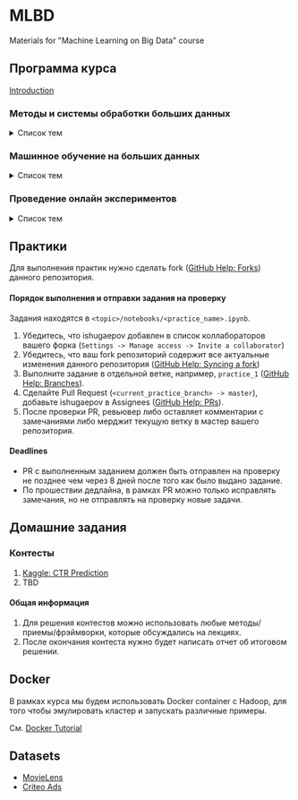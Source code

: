 # MLBD
Materials for "Machine Learning on Big Data" course

## Программа курса

[Introduction](/intro/slides)

### Методы и системы обработки больших данных
<details>
  <summary>Список тем</summary>

#### 1. [Hadoop and MapReduce](/hadoop_map_reduce)
>   <ins><i>Keywords:</i></ins> Google FS (master, chunkservers), Hadoop, HDFS (NameNode, DataNode), MapReduce (master, workers)
#### 2. [Apache Spark](/apache_spark)
>  <ins><i>Keywords:</i></ins> Pig, Hive, Spark (RDDs, transformations, actions, lineage graph, fault-tolerance, persist, driver, workers, stages, dependencies, tasks, partition)
#### 3. [Spark SQL](/spark_sql)
>  <ins><i>Keywords:</i></ins> Shark, DataFrames (DSL, cache, UDFs), Catalyst (tree, rule, catalyst in spark-sql)

</details>

### Машинное обучение на больших данных
<details>
  <summary>Список тем</summary>

#### 1. [Distributed ML Introduction](/distributed_ml_intro)
>  <ins><i>Keywords:</i></ins> Stochastic Gradient Descent, Data/Model Parallelism, General Purpose Distributed Computing(MapReduce, MR SGD, SparkNet, MLlib), Natively Distributed ML Systems (Parameter Server, DistBelief, TensorFlow, AllReduce, Horovod)
#### 2. [Categorical Features in Large Scale ML](/sgd_logreg_nn)
>  <ins><i>Keywords:</i></ins> One-hot encoding, Cross features, Factorization Machines (FM, FFM), Neural Networks (Deep Crossing, Deep & Cross, DeepFM)
#### 3. [Gradient Boosting Decision Tree](/gradient_boosting)
>  <ins><i>Keywords:</i></ins> Categorical features (Naive Bayes, Mean Target Encoding), PLANET, XGBoost, CatBoost, SHAP values
#### 4. [Hyperparameters Optimization](/hyperparameters_optimization)
>  <ins><i>Keywords:</i></ins> Grid Search, Random Search (low effective dimensionality), Bayesian Optimization (Gaussian Process, surrogate, acquisition), Predictive Termination, Hyperband (successive halving), Multi-task Bayesian Optimization
#### 5. [DNN Compression and Acceleration](/dnn_compression_acceleration)
> <ins><i>Keywords:</i></ins> Quantinization, Knowledge Distillation, Pruning (one-shot, iterative, Lottery Ticket Hypothesis), Deep Compression, DeepGBM
#### 6. [Recommender Systems](/recsys)
>  <ins><i>Keywords:</i></ins> Simple RS (Item/User-based, Content based), Ranking Metrics, Matrix Factorization (SVD, PMF, ALS, iALS, Incremental ALS, Neural CF), Large Scale RS (MF with Distributed SGD, PytorchBigGraph, GraphVite), Ranking losses (BPR, WARP)
#### 7. Similar Objects Search
#### 8. Latent Dirichlet Allocation
#### 9. Dimensionality Reduction
#### 10. Online Learning
#### 11. Algorithms on Graphs

</details>

### Проведение онлайн экспериментов
<details>
  <summary>Список тем</summary>

#### 1. How to conduct AB Tests (Experiment Design, Execution, Analysis)
#### 2. Results Analysis ((Multiple) Hypothesis testing, Sensitivity, Power)
#### 3. Heterogeneous Treatment Effect

</details>

## Практики

Для выполнения практик нужно сделать fork ([GitHub Help: Forks](https://help.github.com/en/github/collaborating-with-issues-and-pull-requests/working-with-forks)) данного репозитория.

#### Порядок выполнения и отправки задания на проверку

Задания находятся в `<topic>/notebooks/<practice_name>.ipynb`.

1. Убедитесь, что ishugaepov добавлен в список коллабораторов вашего форка (`Settings -> Manage access -> Invite a collaborator`)
2. Убедитесь, что ваш fork репозиторий содержит все актуальные изменения данного репозитория ([GitHub Help: Syncing a fork](https://help.github.com/en/github/collaborating-with-issues-and-pull-requests/syncing-a-fork))
3. Выполните задание в отдельной ветке, например, `practice_1` ([GitHub Help: Branches](https://git-scm.com/book/en/v2/Git-Branching-Basic-Branching-and-Merging)).
4. Сделайте Pull Request (`<current_practice_branch> -> master`), добавьте ishugaepov в Assignees ([GitHub Help: PRs](https://help.github.com/en/github/collaborating-with-issues-and-pull-requests/creating-a-pull-request)). 
5. После проверки PR, ревьювер либо оставляет комментарии с замечаниями либо мерджит текущую ветку в мастер вашего репозитория.

#### Deadlines

* PR с выполненным заданием должен быть отправлен на проверку не позднее чем через 8 дней после того как было выдано задание.
* По прошествии дедлайна, в рамках PR можно только исправлять замечания, но не отправлять на проверку новые задачи.

## Домашние задания

### Контесты

1. [Kaggle: CTR Prediction](https://www.kaggle.com/c/mlbd-20-ctr-prediction-1)
2. TBD

#### Общая информация

1. Для решения контестов можно использовать любые методы/приемы/фрэймворки, которые обсуждались на лекциях.
2. После окончания контеста нужно будет написать отчет об итоговом решении.


## Docker

В рамках курса мы будем использовать Docker container с Hadoop, для того чтобы эмулировать кластер и запускать различные примеры.

См. [Docker Tutorial](/docker/Docker-tutorial.md)

## Datasets

* [MovieLens](https://drive.google.com/file/d/1uNG51xzfUahzexIv-Ka1ylpvn8mVdFOQ/view?usp=sharing)
* [Criteo Ads](https://labs.criteo.com/2014/02/download-kaggle-display-advertising-challenge-dataset/)

